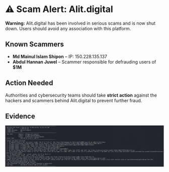 # ⚠️ Scam Alert: Alit.digital  

**Warning:** Alit.digital has been involved in serious scams and is now shut down. Users should avoid any association with this platform.  

## Known Scammers  

- **Md Mainul Islam Shipon** – IP: 150.228.135.137  
- **Abdul Hannan Juwel** – Scammer responsible for defrauding users of **$1M**  

## Action Needed  

Authorities and cybersecurity teams should take **strict action** against the hackers and scammers behind Alit.digital to prevent further fraud.  

## Evidence  

![Alit.digital](https://github.com/builtdrive6-jpg/alit.digital/blob/main/httpswww.alit.digital.png?raw=true)
